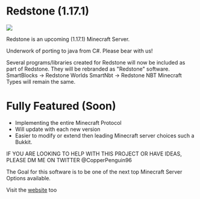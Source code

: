 # Redstone (1.17.1)
![](https://redstoneserver.000webhostapp.com/images/wide.png)

Redstone is an upcoming (1.17.1) Minecraft Server.

Underwork of porting to java from C#. Please bear with us!

Several programs/libraries created for Redstone will now be included as part of Redstone. They will be rebranded as "Redstone" software.
SmartBlocks -> Redstone Worlds
SmartNbt -> Redstone NBT
Minecraft Types will remain the same.

# Fully Featured (Soon)

  - Implementing the entire Minecraft Protocol
  - Will update with each new version
  - Easier to modify or extend then leading Minecraft server choices such a Bukkit.
  
IF YOU ARE LOOKING TO HELP WITH THIS PROJECT OR HAVE IDEAS, PLEASE DM ME ON TWITTER @CopperPenguin96

The Goal for this software is to be one of the next top Minecraft Server Options available.

Visit the [website](https://redstoneserver.000webhostapp.com/) too